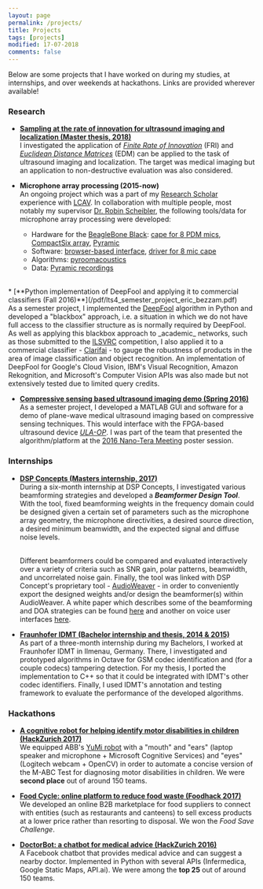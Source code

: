 ```yaml
---
layout: page
permalink: /projects/
title: Projects
tags: [projects]
modified: 17-07-2018
comments: false
---
```


Below are some projects that I have worked on during my studies, at internships, and over weekends at hackathons. Links are provided wherever available!


### Research

* [**Sampling at the rate of innovation for ultrasound imaging and localization (Master thesis, 2018)**](https://github.com/ebezzam/frius)<br>
I investigated the application of [_Finite Rate of Innovation_](https://ieeexplore.ieee.org/document/1003065/) (FRI) and [_Euclidean Distance Matrices_](https://arxiv.org/pdf/1502.07541.pdf) (EDM) can be applied to the task of ultrasound imaging and localization.  The target was medical imaging but an application to non-destructive evaluation was also considered.

* **Microphone array processing (2015-now)**<br>
An ongoing project which was a part of my [Research Scholar](https://ic.epfl.ch/ResearchScholars) experience with [LCAV](https://lcav.epfl.ch/). In collaboration with multiple people, most notably my supervisor <a href="http://www.robinscheibler.org/" target="_blank">Dr. Robin Scheibler</a>, the following tools/data for microphone array processing were developed:
    * Hardware for the [BeagleBone Black](https://beagleboard.org/black): [cape for 8 PDM mics](https://github.com/fakufaku/kurodako), [CompactSix array](https://github.com/LCAV/CompactSix), [Pyramic](https://github.com/LCAV/Pyramic)
    * Software: [browser-based interface](https://github.com/LCAV/easy-dsp), [driver for 8 mic cape](https://github.com/Scrashdown/PRU-Audio-Processing)
    * Algorithms: [pyroomacoustics](https://github.com/LCAV/pyroomacoustics)
    * Data: [Pyramic recordings](https://zenodo.org/record/1209005#.W05WVNgzab8)  
<br />
* [**Python implementation of DeepFool and applying it to commercial classifiers (Fall 2016)**](/pdf/lts4_semester_project_eric_bezzam.pdf)<br>
As a semester project, I implemented the <a href="https://arxiv.org/abs/1511.04599" target="_blank">DeepFool</a> algorithm in Python and developed a "blackbox" approach, i.e. a situation in which we do not have full access to the classifier structure as is normally required by DeepFool. As well as applying this blackbox approach to _academic_ networks, such as those submitted to the <a href="http://www.image-net.org/challenges/LSVRC/" target="_blank">ILSVRC</a> competition, I also applied it to a commercial classifier - <a href="https://www.clarifai.com/" target="_blank">Clarifai</a> - to gauge the robustness of products in the area of image classification and object recognition. An implementation of DeepFool for Google's Cloud Vision, IBM's Visual Recognition, Amazon Rekognition, and Microsoft's Computer Vision APIs was also made but not extensively tested due to limited query credits.

* [**Compressive sensing based ultrasound imaging demo (Spring 2016)**](/pdf/lts5_semester_project_eric_bezzam.pdf)<br>
As a semester project, I developed a MATLAB GUI and software for a demo of plane-wave medical ultrasound imaging based on compressive sensing techniques. This would interface with the FPGA-based ultrasound device <a href="http://ieeexplore.ieee.org/stamp/stamp.jsp?arnumber=7468550" target="_blank">_ULA-OP_</a>. I was part of the team that presented the algorithm/platform at the <a href="http://www.nano-tera.ch/pdf/posters2016/UltrasoundToGo250.pdf" target="_blank">2016 Nano-Tera Meeting</a> poster session.

### Internships

* [**DSP Concepts (Masters internship, 2017)**](https://dspconcepts.com/)<br>
During a six-month internship at DSP Concepts, I investigated various beamforming strategies and developed a **_Beamformer Design Tool_**. With the tool, fixed beamforming weights in the frequency domain could be designed given a certain set of parameters such as the microphone array geometry, the microphone directivities, a desired source direction, a desired minimum beamwidth, and the expected signal and diffuse noise levels.  

    <br>
    Different beamformers could be compared and evaluated interactively over a variety of criteria such as SNR gain, polar patterns, beamwidth, and uncorrelated noise gain. Finally, the tool was linked with DSP Concept's proprietary tool - <a href="https://dspconcepts.com/solutions/audio-weaver" target="_blank">AudioWeaver</a> - in order to conveniently export the designed weights and/or design the beamformer(s) within AudioWeaver. A white paper which describes some of the beamforming and DOA strategies can be found <a href="https://dspconcepts.com/sites/default/files/voice_ui_part2.pdf" target="_blank">here</a> and another on voice user interfaces <a href="https://dspconcepts.com/sites/default/files/fundamentals_of_voice_ui.pdf" target="_blank">here</a>.

* [**Fraunhofer IDMT (Bachelor internship and thesis, 2014 & 2015)**](https://www.idmt.fraunhofer.de/en.html)<br>
As part of a three-month internship during my Bachelors, I worked at Fraunhofer IDMT in Ilmenau, Germany. There, I investigated and prototyped algorithms in Octave for GSM codec identification and (for a couple codecs) tampering detection. For my thesis, I ported the implementation to C++ so that it could be integrated with IDMT's other codec identifiers. Finally, I used IDMT's annotation and testing framework to evaluate the performance of the developed algorithms.


### Hackathons

* [**A cognitive robot for helping identify motor disabilities in children (HackZurich 2017)**](https://devpost.com/software/jred)<br>
We equipped ABB's [YuMi robot](https://new.abb.com/products/robotics/industrial-robots/yumi) with a "mouth" and "ears" (laptop speaker and microphone + Microsoft Cognitive Services) and "eyes" (Logitech webcam + OpenCV) in order to automate a concise version of the M-ABC Test for diagnosing motor disabilities in children. We were **second place** out of around 150 teams.

* [**Food Cycle: online platform to reduce food waste (Foodhack 2017)**](https://www.youtube.com/watch?time_continue=8&v=WgaTlFW-41Q)<br>
We developed an online B2B marketplace for food suppliers to connect with entities (such as restaurants and canteens) to sell excess products at a lower price rather than resorting to disposal. We won the _Food Save Challenge_.

* [**DoctorBot: a chatbot for medical advice (HackZurich 2016)**](https://github.com/ebezzam/DoctorBot)<br>
A Facebook chatbot that provides medical advice and can suggest a nearby doctor. Implemented in Python with several APIs (Infermedica, Google Static Maps, API.ai). We were among the **top 25** out of around 150 teams.


<!-- ### Select course projects

* **Embedded Systems**<br>

* **PCML 2**<br>

* **PCML 1**<br> -->



